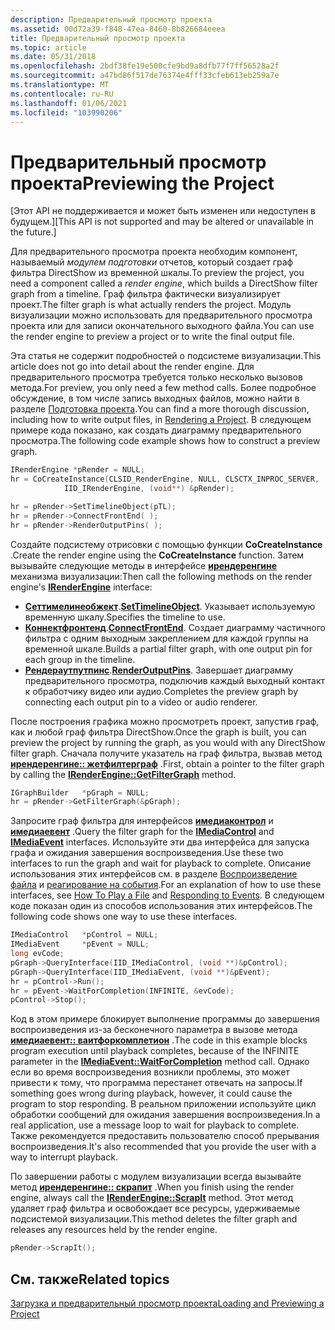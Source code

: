 ```yaml
---
description: Предварительный просмотр проекта
ms.assetid: 00d72a39-f848-47ea-8460-8b826684eeea
title: Предварительный просмотр проекта
ms.topic: article
ms.date: 05/31/2018
ms.openlocfilehash: 2bdf38fe19e500cfe9bd9a8dfb77f7ff56528a2f
ms.sourcegitcommit: a47bd86f517de76374e4fff33cfeb613eb259a7e
ms.translationtype: MT
ms.contentlocale: ru-RU
ms.lasthandoff: 01/06/2021
ms.locfileid: "103990206"
---
```

# <a name="previewing-the-project"></a><span data-ttu-id="103e1-103">Предварительный просмотр проекта</span><span class="sxs-lookup"><span data-stu-id="103e1-103">Previewing the Project</span></span>

<span data-ttu-id="103e1-104">\[Этот API не поддерживается и может быть изменен или недоступен в будущем.\]</span><span class="sxs-lookup"><span data-stu-id="103e1-104">\[This API is not supported and may be altered or unavailable in the future.\]</span></span>

<span data-ttu-id="103e1-105">Для предварительного просмотра проекта необходим компонент, называемый *модулем подготовки* отчетов, который создает граф фильтра DirectShow из временной шкалы.</span><span class="sxs-lookup"><span data-stu-id="103e1-105">To preview the project, you need a component called a *render engine*, which builds a DirectShow filter graph from a timeline.</span></span> <span data-ttu-id="103e1-106">Граф фильтра фактически визуализирует проект.</span><span class="sxs-lookup"><span data-stu-id="103e1-106">The filter graph is what actually renders the project.</span></span> <span data-ttu-id="103e1-107">Модуль визуализации можно использовать для предварительного просмотра проекта или для записи окончательного выходного файла.</span><span class="sxs-lookup"><span data-stu-id="103e1-107">You can use the render engine to preview a project or to write the final output file.</span></span>

<span data-ttu-id="103e1-108">Эта статья не содержит подробностей о подсистеме визуализации.</span><span class="sxs-lookup"><span data-stu-id="103e1-108">This article does not go into detail about the render engine.</span></span> <span data-ttu-id="103e1-109">Для предварительного просмотра требуется только несколько вызовов метода.</span><span class="sxs-lookup"><span data-stu-id="103e1-109">For preview, you only need a few method calls.</span></span> <span data-ttu-id="103e1-110">Более подробное обсуждение, в том числе запись выходных файлов, можно найти в разделе [Подготовка проекта](rendering-a-project.md).</span><span class="sxs-lookup"><span data-stu-id="103e1-110">You can find a more thorough discussion, including how to write output files, in [Rendering a Project](rendering-a-project.md).</span></span> <span data-ttu-id="103e1-111">В следующем примере кода показано, как создать диаграмму предварительного просмотра.</span><span class="sxs-lookup"><span data-stu-id="103e1-111">The following code example shows how to construct a preview graph.</span></span>


```C++
IRenderEngine *pRender = NULL; 
hr = CoCreateInstance(CLSID_RenderEngine, NULL, CLSCTX_INPROC_SERVER,
            IID_IRenderEngine, (void**) &pRender);

hr = pRender->SetTimelineObject(pTL);
hr = pRender->ConnectFrontEnd( );
hr = pRender->RenderOutputPins( );
```



<span data-ttu-id="103e1-112">Создайте подсистему отрисовки с помощью функции **CoCreateInstance** .</span><span class="sxs-lookup"><span data-stu-id="103e1-112">Create the render engine using the **CoCreateInstance** function.</span></span> <span data-ttu-id="103e1-113">Затем вызывайте следующие методы в интерфейсе [**ирендеренгине**](irenderengine.md) механизма визуализации:</span><span class="sxs-lookup"><span data-stu-id="103e1-113">Then call the following methods on the render engine's [**IRenderEngine**](irenderengine.md) interface:</span></span>

-   <span data-ttu-id="103e1-114">[**Сеттимелинеобжект**](irenderengine-settimelineobject.md).</span><span class="sxs-lookup"><span data-stu-id="103e1-114">[**SetTimelineObject**](irenderengine-settimelineobject.md).</span></span> <span data-ttu-id="103e1-115">Указывает используемую временную шкалу.</span><span class="sxs-lookup"><span data-stu-id="103e1-115">Specifies the timeline to use.</span></span>
-   <span data-ttu-id="103e1-116">[**Коннектфронтенд**](irenderengine-connectfrontend.md).</span><span class="sxs-lookup"><span data-stu-id="103e1-116">[**ConnectFrontEnd**](irenderengine-connectfrontend.md).</span></span> <span data-ttu-id="103e1-117">Создает диаграмму частичного фильтра с одним выходным закреплением для каждой группы на временной шкале.</span><span class="sxs-lookup"><span data-stu-id="103e1-117">Builds a partial filter graph, with one output pin for each group in the timeline.</span></span>
-   <span data-ttu-id="103e1-118">[**Рендераутпутпинс**](irenderengine-renderoutputpins.md).</span><span class="sxs-lookup"><span data-stu-id="103e1-118">[**RenderOutputPins**](irenderengine-renderoutputpins.md).</span></span> <span data-ttu-id="103e1-119">Завершает диаграмму предварительного просмотра, подключив каждый выходный контакт к обработчику видео или аудио.</span><span class="sxs-lookup"><span data-stu-id="103e1-119">Completes the preview graph by connecting each output pin to a video or audio renderer.</span></span>

<span data-ttu-id="103e1-120">После построения графика можно просмотреть проект, запустив граф, как и любой граф фильтра DirectShow.</span><span class="sxs-lookup"><span data-stu-id="103e1-120">Once the graph is built, you can preview the project by running the graph, as you would with any DirectShow filter graph.</span></span> <span data-ttu-id="103e1-121">Сначала получите указатель на граф фильтра, вызвав метод [**ирендеренгине:: жетфилтерграф**](irenderengine-getfiltergraph.md) .</span><span class="sxs-lookup"><span data-stu-id="103e1-121">First, obtain a pointer to the filter graph by calling the [**IRenderEngine::GetFilterGraph**](irenderengine-getfiltergraph.md) method.</span></span>


```C++
IGraphBuilder   *pGraph = NULL;
hr = pRender->GetFilterGraph(&pGraph);
```



<span data-ttu-id="103e1-122">Запросите граф фильтра для интерфейсов [**имедиаконтрол**](/windows/desktop/api/Control/nn-control-imediacontrol) и [**имедиаевент**](/windows/desktop/api/Control/nn-control-imediaevent) .</span><span class="sxs-lookup"><span data-stu-id="103e1-122">Query the filter graph for the [**IMediaControl**](/windows/desktop/api/Control/nn-control-imediacontrol) and [**IMediaEvent**](/windows/desktop/api/Control/nn-control-imediaevent) interfaces.</span></span> <span data-ttu-id="103e1-123">Используйте эти два интерфейса для запуска графа и ожидания завершения воспроизведения.</span><span class="sxs-lookup"><span data-stu-id="103e1-123">Use these two interfaces to run the graph and wait for playback to complete.</span></span> <span data-ttu-id="103e1-124">Описание использования этих интерфейсов см. в разделе [Воспроизведение файла](how-to-play-a-file.md) и [реагирование на события](responding-to-events.md).</span><span class="sxs-lookup"><span data-stu-id="103e1-124">For an explanation of how to use these interfaces, see [How To Play a File](how-to-play-a-file.md) and [Responding to Events](responding-to-events.md).</span></span> <span data-ttu-id="103e1-125">В следующем коде показан один из способов использования этих интерфейсов.</span><span class="sxs-lookup"><span data-stu-id="103e1-125">The following code shows one way to use these interfaces.</span></span>


```C++
IMediaControl   *pControl = NULL;
IMediaEvent     *pEvent = NULL;
long evCode;
pGraph->QueryInterface(IID_IMediaControl, (void **)&pControl);
pGraph->QueryInterface(IID_IMediaEvent, (void **)&pEvent);
hr = pControl->Run();
hr = pEvent->WaitForCompletion(INFINITE, &evCode);
pControl->Stop();
```



<span data-ttu-id="103e1-126">Код в этом примере блокирует выполнение программы до завершения воспроизведения из-за бесконечного параметра в вызове метода [**имедиаевент:: ваитфоркомплетион**](/windows/desktop/api/Control/nf-control-imediaevent-waitforcompletion) .</span><span class="sxs-lookup"><span data-stu-id="103e1-126">The code in this example blocks program execution until playback completes, because of the INFINITE parameter in the [**IMediaEvent::WaitForCompletion**](/windows/desktop/api/Control/nf-control-imediaevent-waitforcompletion) method call.</span></span> <span data-ttu-id="103e1-127">Однако если во время воспроизведения возникли проблемы, это может привести к тому, что программа перестанет отвечать на запросы.</span><span class="sxs-lookup"><span data-stu-id="103e1-127">If something goes wrong during playback, however, it could cause the program to stop responding.</span></span> <span data-ttu-id="103e1-128">В реальном приложении используйте цикл обработки сообщений для ожидания завершения воспроизведения.</span><span class="sxs-lookup"><span data-stu-id="103e1-128">In a real application, use a message loop to wait for playback to complete.</span></span> <span data-ttu-id="103e1-129">Также рекомендуется предоставить пользователю способ прерывания воспроизведения.</span><span class="sxs-lookup"><span data-stu-id="103e1-129">It's also recommended that you provide the user with a way to interrupt playback.</span></span>

<span data-ttu-id="103e1-130">По завершении работы с модулем визуализации всегда вызывайте метод [**ирендеренгине:: скрапит**](irenderengine-scrapit.md) .</span><span class="sxs-lookup"><span data-stu-id="103e1-130">When you finish using the render engine, always call the [**IRenderEngine::ScrapIt**](irenderengine-scrapit.md) method.</span></span> <span data-ttu-id="103e1-131">Этот метод удаляет граф фильтра и освобождает все ресурсы, удерживаемые подсистемой визуализации.</span><span class="sxs-lookup"><span data-stu-id="103e1-131">This method deletes the filter graph and releases any resources held by the render engine.</span></span>


```C++
pRender->ScrapIt();
```



## <a name="related-topics"></a><span data-ttu-id="103e1-132">См. также</span><span class="sxs-lookup"><span data-stu-id="103e1-132">Related topics</span></span>

<dl> <dt>

[<span data-ttu-id="103e1-133">Загрузка и предварительный просмотр проекта</span><span class="sxs-lookup"><span data-stu-id="103e1-133">Loading and Previewing a Project</span></span>](loading-and-previewing-a-project.md)
</dt> </dl>

 

 



